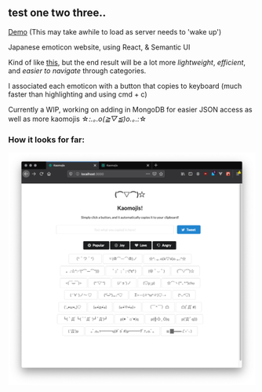 ## test one two three..

[Demo](https://kaomojis.herokuapp.com/) (This may take awhile to load as server needs to 'wake up')

Japanese emoticon website, using React, & Semantic UI

Kind of like [this](http://japaneseemoticons.me), but the end result will be a lot more _lightweight_, _efficient_, and _easier to navigate_ through categories. 

I associated each emoticon with a button that copies to keyboard (much faster than highlighting and using cmd + c)

Currently a WIP, working on adding in MongoDB for easier JSON access as well as more kaomojis  ☆*:.｡.o(≧▽≦)o.｡.:*☆ 

### How it looks for far:

![](public/kaomojis.png)
